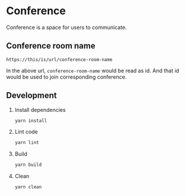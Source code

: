 # Conference

Conference is a space for users to communicate.

## Conference room name
```
https://this/is/url/conference-room-name
```
In the above url, `conference-room-name` would be read as id. And that id would be used to join corresponding conference.

## Development

1. Install dependencies

   ```bash
   yarn install
   ```

2. Lint code

   ```bash
   yarn lint
   ```

3. Build

   ```bash
   yarn build
   ```

4. Clean

   ```bash
   yarn clean
   ```

   
